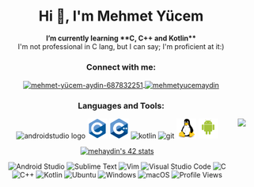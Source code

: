 <h1 align="center">Hi 👋, I'm Mehmet Yücem </h1>

<p align="center">
  <strong>I’m currently learning **C, C++ and Kotlin**</strong>
  <br>
  I'm not professional in C lang, but I can say; I'm proficient at it:)
</p>

<h3 align="center">Connect with me:</h3>
<p align="center">
  <a href="https://linkedin.com/in/mehmet-yücem-aydin-687832251" target="blank">
    <img align="center" src="https://raw.githubusercontent.com/rahuldkjain/github-profile-readme-generator/master/src/images/icons/Social/linked-in-alt.svg" alt="mehmet-yücem-aydin-687832251" height="30" width="40" />
  </a>
  <a href="https://instagram.com/mehmetyucemaydin" target="blank">
    <img align="center" src="https://raw.githubusercontent.com/rahuldkjain/github-profile-readme-generator/master/src/images/icons/Social/instagram.svg" alt="mehmetyucemaydin" height="30" width="40" />
  </a>
</p>


<h3 align="center">Languages and Tools:</h3>
<div align="center">
<img align="right" height="150" src="https://media.giphy.com/media/WmkEhAIyWfpm1vdVcg/giphy.gif" />
  <img src="https://cdn.jsdelivr.net/gh/devicons/devicon/icons/androidstudio/androidstudio-original.svg" height="40" alt="androidstudio logo"  />
  <img src="https://raw.githubusercontent.com/devicons/devicon/master/icons/c/c-original.svg" alt="c" width="40" height="40"/>
  <img src="https://raw.githubusercontent.com/devicons/devicon/master/icons/cplusplus/cplusplus-original.svg" alt="cplusplus" width="40" height="40"/>
  <img src="https://www.vectorlogo.zone/logos/kotlinlang/kotlinlang-icon.svg" alt="kotlin" width="40" height="40"/> 
  <img src="https://www.vectorlogo.zone/logos/git-scm/git-scm-icon.svg" alt="git" width="40" height="40"/>
  <img src="https://raw.githubusercontent.com/devicons/devicon/master/icons/linux/linux-original.svg" alt="linux" width="40" height="40"/>
  <a href="https://developer.android.com" target="_blank" rel="noreferrer"> <img src="https://raw.githubusercontent.com/devicons/devicon/master/icons/android/android-original-wordmark.svg" alt="android" width="40" height="40"/> </a>
</div>

 


<p align= "center">
<a href="https://github.com/JaeSeoKim/badge42"><img src="https://badge42.vercel.app/api/v2/cl9goquqf00540fmp6v4syivq/stats?cursusId=21&coalitionId=234" alt="mehaydin's 42 stats" /></a>
</p>

<div align="center">
  <img src="https://img.shields.io/badge/Android%20Studio-3DDC84.svg?style=for-the-badge&logo=android-studio&logoColor=white" alt="Android Studio" />
  <img src="https://img.shields.io/badge/sublime_text-%23575757.svg?style=for-the-badge&logo=sublime-text&logoColor=important" alt="Sublime Text" />
  <img src="https://img.shields.io/badge/VIM-%2311AB00.svg?style=for-the-badge&logo=vim&logoColor=white" alt="Vim" />
  <img src="https://img.shields.io/badge/Visual%20Studio%20Code-0078d7.svg?style=for-the-badge&logo=visual-studio-code&logoColor=white" alt="Visual Studio Code" />
  <img src="https://img.shields.io/badge/c-%2300599C.svg?style=for-the-badge&logo=c&logoColor=white" alt="C" />
  <img src="https://img.shields.io/badge/c++-%2300599C.svg?style=for-the-badge&logo=c%2B%2B&logoColor=white" alt="C++" />
  <img src="https://img.shields.io/badge/kotlin-%237F52FF.svg?style=for-the-badge&logo=kotlin&logoColor=white" alt="Kotlin" />
  <img src="https://img.shields.io/badge/Ubuntu-E95420?style=for-the-badge&logo=ubuntu&logoColor=white" alt="Ubuntu" />
  <img src="https://img.shields.io/badge/Windows-0078D6?style=for-the-badge&logo=windows&logoColor=white" alt="Windows" />
  <img src="https://img.shields.io/badge/mac%20os-000000?style=for-the-badge&logo=macos&logoColor=F0F0F0" alt="macOS" />
  <img src="https://komarev.com/ghpvc/?username=your-yucOx&color=blueviolet&style=for-the-badge" alt="Profile Views" />
</div>

 

